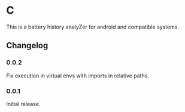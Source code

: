 # C

This is a battery history analyZer for android and compatible systems.

## Changelog

### 0.0.2

Fix execution in virtual envs with imports in relative paths.

### 0.0.1

Initial release.
